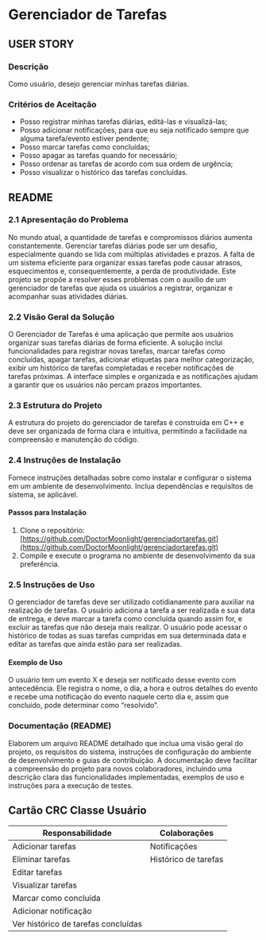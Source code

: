 # Gerenciador de Tarefas

## USER STORY

### Descrição
Como usuário, desejo gerenciar minhas tarefas diárias.

### Critérios de Aceitação
- Posso registrar minhas tarefas diárias, editá-las e visualizá-las;
- Posso adicionar notificações, para que eu seja notificado sempre que alguma tarefa/evento estiver pendente;
- Posso marcar tarefas como concluídas;
- Posso apagar as tarefas quando for necessário;
- Posso ordenar as tarefas de acordo com sua ordem de urgência;
- Posso visualizar o histórico das tarefas concluídas.

## README

### 2.1 Apresentação do Problema
No mundo atual, a quantidade de tarefas e compromissos diários aumenta constantemente. Gerenciar tarefas diárias pode ser um desafio, especialmente quando se lida com múltiplas atividades e prazos. A falta de um sistema eficiente para organizar essas tarefas pode causar atrasos, esquecimentos e, consequentemente, a perda de produtividade. Este projeto se propõe a resolver esses problemas com o auxílio de um gerenciador de tarefas que ajuda os usuários a registrar, organizar e acompanhar suas atividades diárias.

### 2.2 Visão Geral da Solução
O Gerenciador de Tarefas é uma aplicação que permite aos usuários organizar suas tarefas diárias de forma eficiente. A solução inclui funcionalidades para registrar novas tarefas, marcar tarefas como concluídas, apagar tarefas, adicionar etiquetas para melhor categorização, exibir um histórico de tarefas completadas e receber notificações de tarefas próximas. A interface simples e organizada e as notificações ajudam a garantir que os usuários não percam prazos importantes.

### 2.3 Estrutura do Projeto
A estrutura do projeto do gerenciador de tarefas é construída em C++ e deve ser organizada de forma clara e intuitiva, permitindo a facilidade na compreensão e manutenção do código.

### 2.4 Instruções de Instalação
Fornece instruções detalhadas sobre como instalar e configurar o sistema em um ambiente de desenvolvimento. Inclua dependências e requisitos de sistema, se aplicável.

#### Passos para Instalação
1. Clone o repositório: [https://github.com/DoctorMoonlight/gerenciadortarefas.git](https://github.com/DoctorMoonlight/gerenciadortarefas.git)
2. Compile e execute o programa no ambiente de desenvolvimento da sua preferência.

### 2.5 Instruções de Uso
O gerenciador de tarefas deve ser utilizado cotidianamente para auxiliar na realização de tarefas. O usuário adiciona a tarefa a ser realizada e sua data de entrega, e deve marcar a tarefa como concluída quando assim for, e excluir as tarefas que não deseja mais realizar. O usuário pode acessar o histórico de todas as suas tarefas cumpridas em sua determinada data e editar as tarefas que ainda estão para ser realizadas.

#### Exemplo de Uso
O usuário tem um evento X e deseja ser notificado desse evento com antecedência. Ele registra o nome, o dia, a hora e outros detalhes do evento e recebe uma notificação do evento naquele certo dia e, assim que concluído, pode determinar como “resolvido”.

### Documentação (README)
Elaborem um arquivo README detalhado que inclua uma visão geral do projeto, os requisitos do sistema, instruções de configuração do ambiente de desenvolvimento e guias de contribuição. A documentação deve facilitar a compreensão do projeto para novos colaboradores, incluindo uma descrição clara das funcionalidades implementadas, exemplos de uso e instruções para a execução de testes.

## Cartão CRC Classe Usuário

| Responsabilidade                         | Colaborações              |
|------------------------------------------|---------------------------|
| Adicionar tarefas                        | Notificações              |
| Eliminar tarefas                         | Histórico de tarefas      |
| Editar tarefas                           |                           |
| Visualizar tarefas                       |                           |
| Marcar como concluída                    |                           |
| Adicionar notificação                    |                           |
| Ver histórico de tarefas concluídas      |                           |
